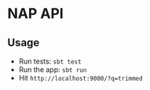NAP API
=======

Usage
-----
* Run tests: `sbt test`
* Run the app: `sbt run`
* Hit `http://localhost:9000/?q=trimmed`
